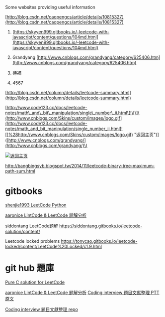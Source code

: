 Some websites providing useful information

[http://blog.csdn.net/caopengcs/article/details/10815327](http://blog.csdn.net/caopengcs/article/details/10815327)

1. [https://skyyen999.gitbooks.io/-leetcode-with-javascript/content/questions/104md.html](https://skyyen999.gitbooks.io/-leetcode-with-javascript/content/questions/104md.html)

2. Grandyang [http://www.cnblogs.com/grandyang/category/625406.htm](http://www.cnblogs.com/grandyang/category/625406.htm)

3. 待補

4. 4567

[http://blog.csdn.net/column/details/leetcode-summary.html](http://blog.csdn.net/column/details/leetcode-summary.html)

[http://www.code123.cc/docs/leetcode-notes/math\_and\_bit\_manipulation/single\_number\_ii.html\[!\[\]\(http://www.cnblogs.com/Skins/custom/images/logo.gif](http://www.code123.cc/docs/leetcode-notes/math_and_bit_manipulation/single_number_ii.html[![]%28http://www.cnblogs.com/Skins/custom/images/logo.gif) "返回主页"\)\]\([http://www.cnblogs.com/grandyang/](http://www.cnblogs.com/grandyang/)\)

[![](http://www.cnblogs.com/Skins/custom/images/logo.gif "返回主页")](http://www.cnblogs.com/grandyang/)

http://bangbingsyb.blogspot.tw/2014/11/leetcode-binary-tree-maximum-path-sum.html

# gitbooks

[shenjie1993 LeetCode Python](https://shenjie1993.gitbooks.io/leetcode-python/108%20Convert%20Sorted%20Array%20to%20Binary%20Search%20Tree.html)

[aaronice LintCode & LeetCode 题解分析](https://aaronice.gitbooks.io/lintcode/content/knowledge/linked_list.html)

siddontang LeetCode题解 https://siddontang.gitbooks.io/leetcode-solution/content/

Leetcode locked problems https://tonycao.gitbooks.io/leetcode-locked/content/LeetCode%20Locked/c1.9.html


# git hub 題庫

[Pure C solution for LeetCode](https://github.com/lennylxx/leetcode)

[aaronice LintCode & LeetCode 题解分析](https://aaronice.gitbooks.io/lintcode/content/knowledge/linked_list.html)
[Coding interview 題目文獻整理 PTT 原文](https://www.ptt.cc/bbs/Prob_Solve/M.1461519302.A.BE2.html)

[Coding interview 題目文獻整理 repo](https://github.com/yuhanlyu/notes) 


